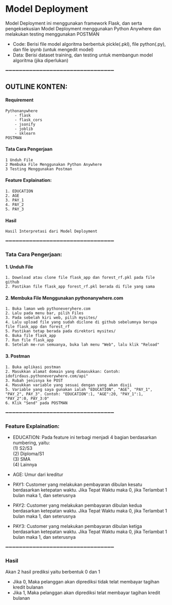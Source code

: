# Model Deployment


Model Deployment ini menggunakan framework Flask, dan serta pengeksekusian Model Deployment menggunakan Python Anywhere dan melakukan testing menggunakan POSTMAN

- Code: Berisi file model algoritma berbentuk pickle(.pkl), file python(.py), dan file ipynb (untuk mengedit model)
- Data: Berisi dataset training, dan testing untuk membangun model algoritma (jika diperlukan)

➖➖➖➖➖➖➖➖➖➖➖➖➖➖➖➖➖➖➖➖➖➖➖➖➖➖➖➖➖➖➖➖

## OUTLINE KONTEN:
#### Requirement
	Pythonanywhere
 		- flask
 		- flask_cors
 		- jsonify
 		- joblib
 		- sklearn
	POSTMAN
#### Tata Cara Pengerjaan
	1 Unduh File
	2 Membuka File Menggunakan Python Anywhere
	3 Testing Menggunakan Postman
#### Feature Explaination:
	1. EDUCATION
	2. AGE
	3. PAY_1
	4. PAY_2
	5. PAY_3
#### Hasil
	Hasil Interpretasi dari Model Deployment

➖➖➖➖➖➖➖➖➖➖➖➖➖➖➖➖➖➖➖➖➖➖➖➖➖➖➖➖➖➖➖➖


### Tata Cara Pengerjaan:
#### 1. Unduh File
	1. Download atau clone file flask_app dan forest_rf.pkl pada file github
	2. Pastikan file flask_app forest_rf.pkl berada di file yang sama

#### 2. Membuka File Menggunakan pythonanywhere.com
	1. Buka laman web pythoneveryhere.com
	2. Lalu pada menu bar, pilih Files
	3. Pada sebelah kiri web, pilih mysites/
	4. Lalu upload file yang sudah diclone di github sebelumnya berupa file flask_app dan forest_rf
	5. Pastikan tetap berada pada direktori mysites/
	6. Buka file flask_app
	7. Run file flask_app
	8. Setelah me-run semuanya, buka lah menu "Web", lalu klik "Reload"

#### 3. Postman
	1. Buka aplikasi postman
	2. Masukkan alamat domain yang dimasukkan: Contoh: idofirdaus.pythoneverywhere.com/api"
	3. Rubah jenisnya ke POST
	4. Masukkan variable yang sesuai dengan yang akan diuji
	5. Variable yang saya gunakan ialah "EDUCATION", "AGE", "PAY_1", "PAY_2", PAY_3". Contoh: "EDUCATION":1, "AGE":20, "PAY_1":1, "PAY_2":0, PAY_3:0"
	6. Klik "Send" pada POSTMAN
  
➖➖➖➖➖➖➖➖➖➖➖➖➖➖➖➖➖➖➖➖➖➖➖➖➖➖➖➖➖➖➖➖


### Feature Explaination:
 - EDUCATION: Pada feature ini terbagi menjadi 4 bagian berdasarkan numbering, yaitu:<br>
    	(1) S2/S3<br>
    	(2) Diploma/S1<br>
    	(3) SMA<br>
    	(4) Lainnya<br>
 
  - AGE: Umur dari kreditur
  - PAY1: Customer yang melakukan pembayaran dibulan kesatu berdasarkan ketepatan waktu. Jika Tepat Waktu maka 0, jika Terlambat 1 bulan maka 1, dan seterusnya
  - PAY2: Customer yang melakukan pembayaran dibulan kedua berdasarkan ketepatan waktu. Jika Tepat Waktu maka 0, jika Terlambat 1 bulan maka 1, dan seterusnya
  - PAY3: Customer yang melakukan pembayaran dibulan ketiga berdasarkan ketepatan waktu. Jika Tepat Waktu maka 0, jika Terlambat 1 bulan maka 1, dan seterusnya
 
➖➖➖➖➖➖➖➖➖➖➖➖➖➖➖➖➖➖➖➖➖➖➖➖➖➖➖➖➖➖➖➖
### Hasil


Akan 2 hasil prediksi yaitu berbentuk 0 dan 1
- Jika 0, Maka pelanggan akan diprediksi tidak telat membayar tagihan kredit bulanan
- Jika 1, Maka pelanggan akan diprediksi telat membayar tagihan kredit bulanan
